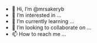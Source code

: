 - 👋 Hi, I’m @mrsakeryb
- 👀 I’m interested in ...
- 🌱 I’m currently learning ...
- 💞️ I’m looking to collaborate on ...
- 📫 How to reach me ...

<!---
mrsakeryb/mrsakeryb is a ✨ special ✨ repository because its `README.md` (this file) appears on your GitHub profile.
You can click the Preview link to take a look at your changes.
--->
